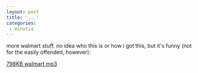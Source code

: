 ```yaml
---
layout: post
title: '...'
categories:
 - minutia
---
```


more walmart stuff. no idea who this is or how i got this, but it's funny (not for the easily offended, however):

<a href="http://danielsjourney.com/media/walmart.mp3">798KB walmart mp3</a>

